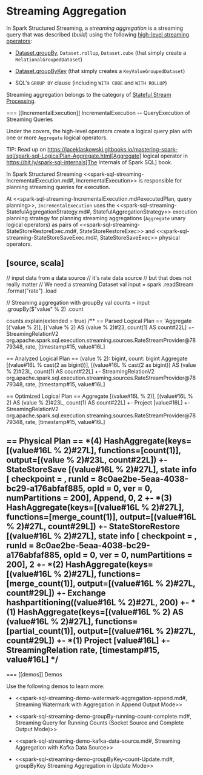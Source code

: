 # Streaming Aggregation

In Spark Structured Streaming, a *streaming aggregation* is a streaming query that was described (_build_) using the following [high-level streaming operators](operators/index.md):

* [Dataset.groupBy](operators/groupBy.md), `Dataset.rollup`, `Dataset.cube` (that simply create a `RelationalGroupedDataset`)

* [Dataset.groupByKey](operators/groupByKey.md) (that simply creates a `KeyValueGroupedDataset`)

* SQL's `GROUP BY` clause (including `WITH CUBE` and `WITH ROLLUP`)

Streaming aggregation belongs to the category of [Stateful Stream Processing](spark-sql-streaming-stateful-stream-processing.md).

=== [[IncrementalExecution]] IncrementalExecution -- QueryExecution of Streaming Queries

Under the covers, the high-level operators create a logical query plan with one or more `Aggregate` logical operators.

TIP: Read up on https://jaceklaskowski.gitbooks.io/mastering-spark-sql/spark-sql-LogicalPlan-Aggregate.html[Aggregate] logical operator in https://bit.ly/spark-sql-internals[The Internals of Spark SQL] book.

In Spark Structured Streaming <<spark-sql-streaming-IncrementalExecution.md#, IncrementalExecution>> is responsible for planning streaming queries for execution.

At <<spark-sql-streaming-IncrementalExecution.md#executedPlan, query planning>>, `IncrementalExecution` uses the <<spark-sql-streaming-StatefulAggregationStrategy.md#, StatefulAggregationStrategy>> execution planning strategy for planning streaming aggregations (`Aggregate` unary logical operators) as pairs of <<spark-sql-streaming-StateStoreRestoreExec.md#, StateStoreRestoreExec>> and <<spark-sql-streaming-StateStoreSaveExec.md#, StateStoreSaveExec>> physical operators.

[source, scala]
----
// input data from a data source
// it's rate data source
// but that does not really matter
// We need a streaming Dataset
val input = spark
  .readStream
  .format("rate")
  .load

// Streaming aggregation with groupBy
val counts = input
  .groupBy($"value" % 2)
  .count

counts.explain(extended = true)
/**
== Parsed Logical Plan ==
'Aggregate [('value % 2)], [('value % 2) AS (value % 2)#23, count(1) AS count#22L]
+- StreamingRelationV2 org.apache.spark.sql.execution.streaming.sources.RateStreamProvider@7879348, rate, [timestamp#15, value#16L]

== Analyzed Logical Plan ==
(value % 2): bigint, count: bigint
Aggregate [(value#16L % cast(2 as bigint))], [(value#16L % cast(2 as bigint)) AS (value % 2)#23L, count(1) AS count#22L]
+- StreamingRelationV2 org.apache.spark.sql.execution.streaming.sources.RateStreamProvider@7879348, rate, [timestamp#15, value#16L]

== Optimized Logical Plan ==
Aggregate [(value#16L % 2)], [(value#16L % 2) AS (value % 2)#23L, count(1) AS count#22L]
+- Project [value#16L]
   +- StreamingRelationV2 org.apache.spark.sql.execution.streaming.sources.RateStreamProvider@7879348, rate, [timestamp#15, value#16L]

== Physical Plan ==
*(4) HashAggregate(keys=[(value#16L % 2)#27L], functions=[count(1)], output=[(value % 2)#23L, count#22L])
+- StateStoreSave [(value#16L % 2)#27L], state info [ checkpoint = <unknown>, runId = 8c0ae2be-5eaa-4038-bc29-a176abfaf885, opId = 0, ver = 0, numPartitions = 200], Append, 0, 2
   +- *(3) HashAggregate(keys=[(value#16L % 2)#27L], functions=[merge_count(1)], output=[(value#16L % 2)#27L, count#29L])
      +- StateStoreRestore [(value#16L % 2)#27L], state info [ checkpoint = <unknown>, runId = 8c0ae2be-5eaa-4038-bc29-a176abfaf885, opId = 0, ver = 0, numPartitions = 200], 2
         +- *(2) HashAggregate(keys=[(value#16L % 2)#27L], functions=[merge_count(1)], output=[(value#16L % 2)#27L, count#29L])
            +- Exchange hashpartitioning((value#16L % 2)#27L, 200)
               +- *(1) HashAggregate(keys=[(value#16L % 2) AS (value#16L % 2)#27L], functions=[partial_count(1)], output=[(value#16L % 2)#27L, count#29L])
                  +- *(1) Project [value#16L]
                     +- StreamingRelation rate, [timestamp#15, value#16L]
*/
----

=== [[demos]] Demos

Use the following demos to learn more:

* <<spark-sql-streaming-demo-watermark-aggregation-append.md#, Streaming Watermark with Aggregation in Append Output Mode>>

* <<spark-sql-streaming-demo-groupBy-running-count-complete.md#, Streaming Query for Running Counts (Socket Source and Complete Output Mode)>>

* <<spark-sql-streaming-demo-kafka-data-source.md#, Streaming Aggregation with Kafka Data Source>>

* <<spark-sql-streaming-demo-groupByKey-count-Update.md#, groupByKey Streaming Aggregation in Update Mode>>
